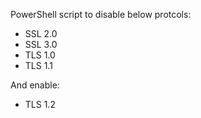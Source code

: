 PowerShell script to disable below protcols:

* SSL 2.0
* SSL 3.0
* TLS 1.0
* TLS 1.1

And enable:

* TLS 1.2
